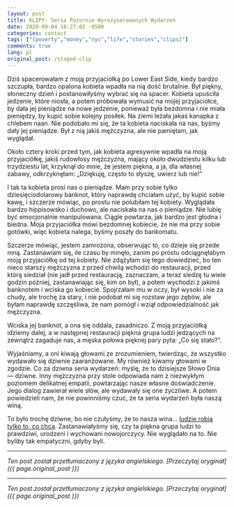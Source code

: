 ```yaml
---
layout: post
title: KLIPY: Seria Pozornie Wyreżyserowanych Wydarzeń
date: 2020-09-04 18:27:02 -0500
categories: contact
tags: ["[poverty","money","nyc","life","stories","clips]"]
comments: true
lang: pl
original_post: /staged-clip
---
```




Dziś spacerowałam z moją przyjaciółką po Lower East Side, kiedy bardzo szczupła, bardzo opalona kobieta wpadła na nią dość brutalnie. Był piękny, słoneczny dzień i postanowiłyśmy wybrać się na spacer. Kobieta upuściła jedzenie, które niosła, a potem próbowała wymusić na mojej przyjaciółce, by dała jej pieniądze na nowe jedzenie, ponieważ była bezdomna i nie miała pieniędzy, by kupić sobie kolejny posiłek. Na ziemi leżała jakaś kanapka z chlebem naan. Nie podobało mi się, że ta kobieta naciskała na nas, byśmy dały jej pieniądze. Był z nią jakiś mężczyzna, ale nie pamiętam, jak wyglądał.<!-- more -->

Około cztery kroki przed tym, jak kobieta agresywnie wpadła na moją przyjaciółkę, jakiś rudowłosy mężczyzna, mający około dwudziestu kilku lub trzydziestu lat, krzyknął do mnie, że jestem piękna, a ja, dla własnej zabawy, odkrzyknęłam: „Dziękuję, często to słyszę, uwierz lub nie!”

I tak ta kobieta prosi nas o pieniądze. Mam przy sobie tylko dziesięciodolarowy banknot, który naprawdę chciałam użyć, by kupić sobie kawę, i szczerze mówiąc, po prostu nie polubiłam tej kobiety. Wyglądała bardzo hippisowsko i duchowo, ale naciskała na nas o pieniądze. Nie lubię być emocjonalnie manipulowana. Ciągle powtarza, jak bardzo jest głodna i biedna. Moja przyjaciółka mówi bezdomnej kobiecie, że nie ma przy sobie gotówki, więc kobieta nalega, byśmy poszły do bankomatu.

Szczerze mówiąc, jestem zamrożona, obserwując to, co dzieje się przede mną. Zastanawiam się, ile czasu by minęło, zanim po prostu odciągnęłabym moją przyjaciółkę od tej kobiety. Nie zdążyłam się tego dowiedzieć, bo ten nieco starszy mężczyzna z przed chwilą wchodzi do restauracji, przed którą siedział (nie jadł przed restauracją, zaznaczam, a teraz siedzę tu wiele godzin później, zastanawiając się, kim on był), a potem wychodzi z jakimś banknotem i wciska go kobiecie. Spojrzałam mu w oczy, był wysoki i nie za chudy, ale trochę za stary, i nie podobał mi się rozstaw jego zębów, ale byłam naprawdę szczęśliwa, że nam pomógł i wziął odpowiedzialność jak mężczyzna.

Wciska jej banknot, a ona się oddala, zasadniczo. Z moją przyjaciółką idziemy dalej, a w następnej restauracji piękna grupa ludzi jedzących na zewnątrz zagaduje nas, a męska połowa pięknej pary pyta: „Co się stało?”.

Wyjaśniamy, a oni kiwają głowami ze zrozumieniem, twierdząc, że wszystko wydawało się dziwnie zaaranżowane. My również kiwamy głowami w zgodzie. Co za dziwna seria wydarzeń: myślę, że to dzisiejsze Słowo Dnia — dziwne. Inny mężczyzna przy stole odpowiada nam z niezwykłym poziomem delikatnej empatii, powtarzając nasze własne doświadczenie. Jego dialog zawierał wiele słów, ale wydawały się one życzliwe. A potem powiedzieli nam, że nie powinniśmy czuć, że ta seria wydarzeń była naszą winą.

To było trochę dziwne, bo nie czułyśmy, że to nasza wina... <a href="{{ base.url }}/contact/2020/06/09/mottos/" target="_blank">ludzie robią tylko to, co chcą</a>. Zastanawiałyśmy się, czy ta piękna grupa ludzi to prawdziwi, urodzeni i wychowani nowojorczycy. Nie wyglądało na to. Nie byliby tak empatyczni, gdyby byli.

---

*Ten post został przetłumaczony z języka angielskiego. [Przeczytaj oryginał]({{ page.original_post }})*

---

*Ten post został przetłumaczony z języka angielskiego. [Przeczytaj oryginał]({{ page.original_post }})*